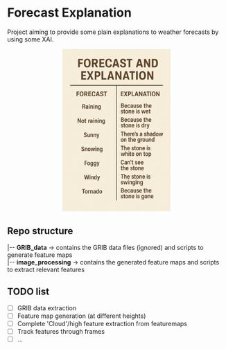 # Forecast Explanation

Project aiming to provide some plain explanations to weather forecasts by using some XAI.

<div align="center">
    <img src="generated_explanation.png" alt="Explaining Stone" width="250"/>
</div>

## Repo structure


|-- **GRIB_data**  -> contains the GRIB data files (ignored) and scripts to generate feature maps <br>
|-- **image_processing**  -> contains the generated feature maps and scripts to extract relevant features


## TODO list

* [ ] GRIB data extraction
* [ ] Feature map generation (at different heights)
* [ ] Complete 'Cloud'/high feature extraction from featuremaps
* [ ] Track features through frames
* [ ] ...
